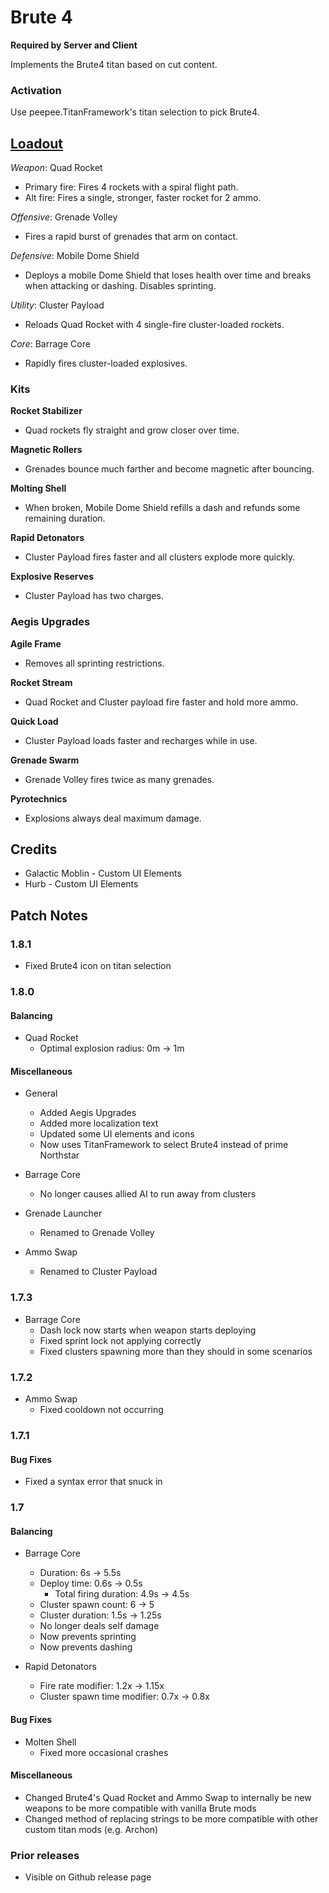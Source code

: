# Brute 4

**Required by Server and Client**

Implements the Brute4 titan based on cut content.

### Activation

Use peepee.TitanFramework's titan selection to pick Brute4.

## [Loadout](https://youtu.be/enGWYx5sIws)
*Weapon*: Quad Rocket

* Primary fire: Fires 4 rockets with a spiral flight path.
* Alt fire: Fires a single, stronger, faster rocket for 2 ammo.

*Offensive*: Grenade Volley

* Fires a rapid burst of grenades that arm on contact.

*Defensive*: Mobile Dome Shield

* Deploys a mobile Dome Shield that loses health over time and breaks when attacking or dashing. Disables sprinting.

*Utility*: Cluster Payload

* Reloads Quad Rocket with 4 single-fire cluster-loaded rockets.

*Core*: Barrage Core

* Rapidly fires cluster-loaded explosives.

### Kits

**Rocket Stabilizer**

- Quad rockets fly straight and grow closer over time.

**Magnetic Rollers**

- Grenades bounce much farther and become magnetic after bouncing.

**Molting Shell**

- When broken, Mobile Dome Shield refills a dash and refunds some remaining duration.

**Rapid Detonators**

- Cluster Payload fires faster and all clusters explode more quickly.

**Explosive Reserves**

- Cluster Payload has two charges.

### Aegis Upgrades

**Agile Frame**

- Removes all sprinting restrictions.

**Rocket Stream**

- Quad Rocket and Cluster payload fire faster and hold more ammo.

**Quick Load**

- Cluster Payload loads faster and recharges while in use.

**Grenade Swarm**

- Grenade Volley fires twice as many grenades.

**Pyrotechnics**

- Explosions always deal maximum damage.

## Credits

- Galactic Moblin - Custom UI Elements
- Hurb - Custom UI Elements

## Patch Notes

### 1.8.1

- Fixed Brute4 icon on titan selection

### 1.8.0

#### Balancing

- Quad Rocket
  - Optimal explosion radius: 0m → 1m

#### Miscellaneous

- General
  - Added Aegis Upgrades
  - Added more localization text
  - Updated some UI elements and icons
  - Now uses TitanFramework to select Brute4 instead of prime Northstar

- Barrage Core
  - No longer causes allied AI to run away from clusters

- Grenade Launcher
  - Renamed to Grenade Volley

- Ammo Swap
  - Renamed to Cluster Payload

### 1.7.3

- Barrage Core
  - Dash lock now starts when weapon starts deploying
  - Fixed sprint lock not applying correctly
  - Fixed clusters spawning more than they should in some scenarios

### 1.7.2

- Ammo Swap
  - Fixed cooldown not occurring

### 1.7.1

#### Bug Fixes

- Fixed a syntax error that snuck in

### 1.7

#### Balancing

- Barrage Core
  - Duration: 6s → 5.5s
  - Deploy time: 0.6s → 0.5s
    - Total firing duration: 4.9s → 4.5s
  - Cluster spawn count: 6 → 5
  - Cluster duration: 1.5s → 1.25s
  - No longer deals self damage
  - Now prevents sprinting
  - Now prevents dashing

- Rapid Detonators
  - Fire rate modifier: 1.2x → 1.15x
  - Cluster spawn time modifier: 0.7x → 0.8x

#### Bug Fixes

- Molten Shell
  - Fixed more occasional crashes

#### Miscellaneous

- Changed Brute4's Quad Rocket and Ammo Swap to internally be new weapons to be more compatible with vanilla Brute mods
- Changed method of replacing strings to be more compatible with other custom titan mods (e.g. Archon)

### Prior releases

- Visible on Github release page